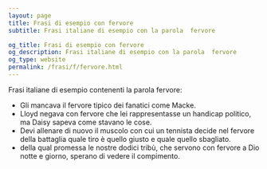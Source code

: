 ```yaml
---
layout: page
title: Frasi di esempio con fervore 
subtitle: Frasi italiane di esempio con la parola  fervore

og_title: Frasi di esempio con fervore 
og_description: Frasi italiane di esempio con la parola  fervore
og_type: website
permalink: /frasi/f/fervore.html
---
```


Frasi italiane di esempio contenenti la parola fervore:


- Gli mancava il fervore tipico dei fanatici come Macke.
- Lloyd negava con fervore che lei rappresentasse un handicap politico, ma Daisy sapeva come stavano le cose.
- Devi allenare di nuovo il muscolo con cui un tennista decide nel fervore della battaglia quale tiro è quello giusto e quale quello sbagliato.
- della qual promessa le nostre dodici tribù, che servono con fervore a Dio notte e giorno, sperano di vedere il compimento.
